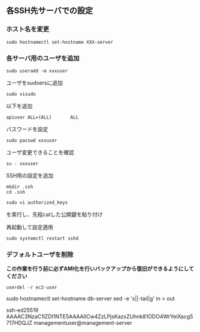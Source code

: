 
## 各SSH先サーバでの設定
### ホスト名を変更
```
sudo hostnamectl set-hostname XXX-server
```
### 各サーバ用のユーザを追加
```
sudo useradd -m xxxuser
```
ユーザをsudoersに追加
```
sudo visudo
```
以下を追加
```
apiuser ALL=(ALL)       ALL
```
パスワードを設定
```
sudo passwd xxxuser
```
ユーザ変更できることを確認
```
su - xxxuser
```
SSH用の設定を追加
```
mkdir .ssh 
cd .ssh 
```
```
sudo vi authorized_keys
```
を実行し、先程catした公開鍵を貼り付け

再起動して設定適用
```
sudo systemctl restart sshd 
```


### デフォルトユーザを削除
**この作業を行う前に必ずAMI化を行いバックアップから復旧ができるようにしてください**
```
userdel -r ec2-user
```
sudo hostnamectl set-hostname db-server
sed -e '$s|$|-tail|g' in > out

ssh-ed25519 AAAAC3NzaC1lZDI1NTE5AAAAIICw4ZzLPjsKazxZUhnk81ODO4WrYelXacg5717HDQJZ managementuser@management-server